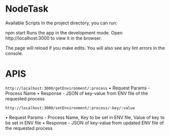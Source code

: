 # NodeTask

Available Scripts
In the project directory, you can run:

npm start
Runs the app in the development mode.
Open http://localhost:3000 to view it in the browser.

The page will reload if you make edits.
You will also see any lint errors in the console.

# APIS

`http://localhost:3000/getEnvironment/:process`
• Request Params - Process Name
• Response - JSON of key-value from ENV file of the requested process

`http://localhost:3000/setEnvironment/:process/:key/:value`

• Request Params - Process Name, Key to be set in ENV file, Value of key to
be set in ENV file
• Response - JSON of key-value from updated ENV file of the requested
process
